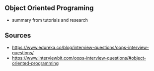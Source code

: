 ## Object Oriented Programing

- summary from tutorials and research

## Sources

- https://www.edureka.co/blog/interview-questions/oops-interview-questions/
- https://www.interviewbit.com/oops-interview-questions/#object-oriented-programming
